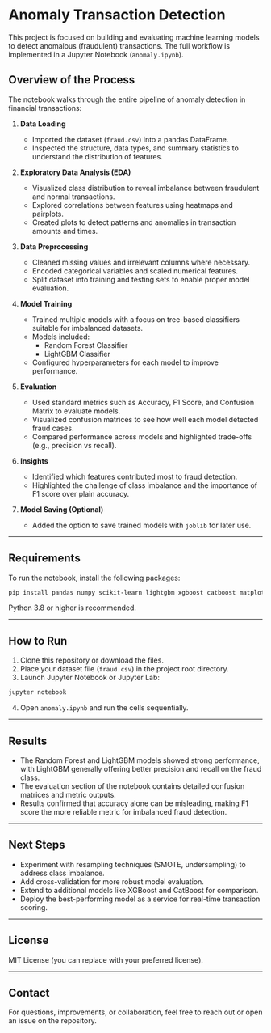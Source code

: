 # Anomaly Transaction Detection

This project is focused on building and evaluating machine learning models to detect anomalous (fraudulent) transactions. The full workflow is implemented in a Jupyter Notebook (`anomaly.ipynb`).

## Overview of the Process
The notebook walks through the entire pipeline of anomaly detection in financial transactions:

1. **Data Loading**  
   - Imported the dataset (`fraud.csv`) into a pandas DataFrame.
   - Inspected the structure, data types, and summary statistics to understand the distribution of features.

2. **Exploratory Data Analysis (EDA)**  
   - Visualized class distribution to reveal imbalance between fraudulent and normal transactions.
   - Explored correlations between features using heatmaps and pairplots.
   - Created plots to detect patterns and anomalies in transaction amounts and times.

3. **Data Preprocessing**  
   - Cleaned missing values and irrelevant columns where necessary.
   - Encoded categorical variables and scaled numerical features.
   - Split dataset into training and testing sets to enable proper model evaluation.

4. **Model Training**  
   - Trained multiple models with a focus on tree-based classifiers suitable for imbalanced datasets.
   - Models included:
     - Random Forest Classifier
     - LightGBM Classifier
   - Configured hyperparameters for each model to improve performance.

5. **Evaluation**  
   - Used standard metrics such as Accuracy, F1 Score, and Confusion Matrix to evaluate models.
   - Visualized confusion matrices to see how well each model detected fraud cases.
   - Compared performance across models and highlighted trade-offs (e.g., precision vs recall).

6. **Insights**  
   - Identified which features contributed most to fraud detection.
   - Highlighted the challenge of class imbalance and the importance of F1 score over plain accuracy.

7. **Model Saving (Optional)**  
   - Added the option to save trained models with `joblib` for later use.

---

## Requirements
To run the notebook, install the following packages:

```bash
pip install pandas numpy scikit-learn lightgbm xgboost catboost matplotlib seaborn joblib
```

Python 3.8 or higher is recommended.

---

## How to Run
1. Clone this repository or download the files.
2. Place your dataset file (`fraud.csv`) in the project root directory.
3. Launch Jupyter Notebook or Jupyter Lab:

```bash
jupyter notebook
```

4. Open `anomaly.ipynb` and run the cells sequentially.

---

## Results
- The Random Forest and LightGBM models showed strong performance, with LightGBM generally offering better precision and recall on the fraud class.
- The evaluation section of the notebook contains detailed confusion matrices and metric outputs.
- Results confirmed that accuracy alone can be misleading, making F1 score the more reliable metric for imbalanced fraud detection.

---

## Next Steps
- Experiment with resampling techniques (SMOTE, undersampling) to address class imbalance.
- Add cross-validation for more robust model evaluation.
- Extend to additional models like XGBoost and CatBoost for comparison.
- Deploy the best-performing model as a service for real-time transaction scoring.

---

## License
MIT License (you can replace with your preferred license).

---

## Contact
For questions, improvements, or collaboration, feel free to reach out or open an issue on the repository.

